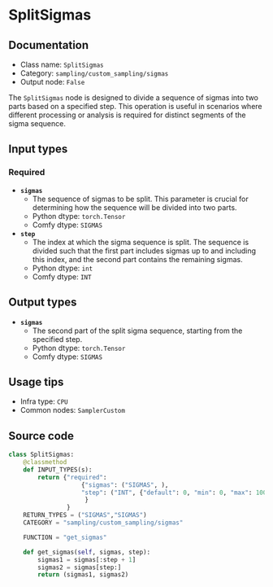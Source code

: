 # SplitSigmas
## Documentation
- Class name: `SplitSigmas`
- Category: `sampling/custom_sampling/sigmas`
- Output node: `False`

The `SplitSigmas` node is designed to divide a sequence of sigmas into two parts based on a specified step. This operation is useful in scenarios where different processing or analysis is required for distinct segments of the sigma sequence.
## Input types
### Required
- **`sigmas`**
    - The sequence of sigmas to be split. This parameter is crucial for determining how the sequence will be divided into two parts.
    - Python dtype: `torch.Tensor`
    - Comfy dtype: `SIGMAS`
- **`step`**
    - The index at which the sigma sequence is split. The sequence is divided such that the first part includes sigmas up to and including this index, and the second part contains the remaining sigmas.
    - Python dtype: `int`
    - Comfy dtype: `INT`
## Output types
- **`sigmas`**
    - The second part of the split sigma sequence, starting from the specified step.
    - Python dtype: `torch.Tensor`
    - Comfy dtype: `SIGMAS`
## Usage tips
- Infra type: `CPU`
- Common nodes: `SamplerCustom`


## Source code
```python
class SplitSigmas:
    @classmethod
    def INPUT_TYPES(s):
        return {"required":
                    {"sigmas": ("SIGMAS", ),
                    "step": ("INT", {"default": 0, "min": 0, "max": 10000}),
                     }
                }
    RETURN_TYPES = ("SIGMAS","SIGMAS")
    CATEGORY = "sampling/custom_sampling/sigmas"

    FUNCTION = "get_sigmas"

    def get_sigmas(self, sigmas, step):
        sigmas1 = sigmas[:step + 1]
        sigmas2 = sigmas[step:]
        return (sigmas1, sigmas2)

```
